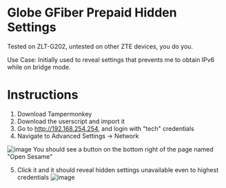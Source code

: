 # Globe GFiber Prepaid Hidden Settings

Tested on ZLT-G202, untested on other ZTE devices, you do you.

Use Case: Initially used to reveal settings that prevents me to obtain IPv6 while on bridge mode.

# Instructions
1) Download Tampermonkey
2) Download the userscript and import it
3) Go to http://192.168.254.254, and login with "tech" credentials
4) Navigate to Advanced Settings -> Network

![image](https://github.com/user-attachments/assets/b13fcb29-d2c8-4bf1-8629-863bd1b88991)
You should see a button on the bottom right of the page named "Open Sesame"

5) Click it and it should reveal hidden settings unavailable even to highest credentials
 ![image](https://github.com/user-attachments/assets/9240b8b4-0357-4e62-9fdc-ba4096bd13a0)

